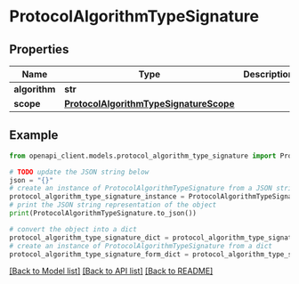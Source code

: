 # ProtocolAlgorithmTypeSignature


## Properties

Name | Type | Description | Notes
------------ | ------------- | ------------- | -------------
**algorithm** | **str** |  | [optional] 
**scope** | [**ProtocolAlgorithmTypeSignatureScope**](ProtocolAlgorithmTypeSignatureScope.md) |  | [optional] 

## Example

```python
from openapi_client.models.protocol_algorithm_type_signature import ProtocolAlgorithmTypeSignature

# TODO update the JSON string below
json = "{}"
# create an instance of ProtocolAlgorithmTypeSignature from a JSON string
protocol_algorithm_type_signature_instance = ProtocolAlgorithmTypeSignature.from_json(json)
# print the JSON string representation of the object
print(ProtocolAlgorithmTypeSignature.to_json())

# convert the object into a dict
protocol_algorithm_type_signature_dict = protocol_algorithm_type_signature_instance.to_dict()
# create an instance of ProtocolAlgorithmTypeSignature from a dict
protocol_algorithm_type_signature_form_dict = protocol_algorithm_type_signature.from_dict(protocol_algorithm_type_signature_dict)
```
[[Back to Model list]](../README.md#documentation-for-models) [[Back to API list]](../README.md#documentation-for-api-endpoints) [[Back to README]](../README.md)


